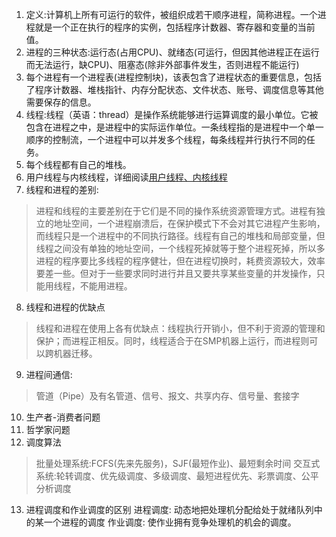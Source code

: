 1. 定义:计算机上所有可运行的软件，被组织成若干顺序进程，简称进程。一个进程就是一个正在执行的程序的实例，包括程序计数器、寄存器和变量的当前值。
2. 进程的三种状态:运行态(占用CPU)、就绪态(可运行，但因其他进程正在运行而无法运行，缺CPU)、阻塞态(除非外部事件发生，否则进程不能运行)
3. 每个进程有一个进程表(进程控制块)，该表包含了进程状态的重要信息，包括了程序计数器、堆栈指针、内存分配状态、文件状态、账号、调度信息等其他需要保存的信息。
4. 线程:线程（英语：thread）是操作系统能够进行运算调度的最小单位。它被包含在进程之中，是进程中的实际运作单位。一条线程指的是进程中一个单一顺序的控制流，一个进程中可以并发多个线程，每条线程并行执行不同的任务。
5. 每个线程都有自己的堆栈。
6. 用户线程与内核线程，详细阅读[用户线程、内核线程](https://www.jianshu.com/p/5a4fc2729c17)
7. 线程和进程的差别:
>进程和线程的主要差别在于它们是不同的操作系统资源管理方式。进程有独立的地址空间，一个进程崩溃后，在保护模式下不会对其它进程产生影响，而线程只是一个进程中的不同执行路径。线程有自己的堆栈和局部变量，但线程之间没有单独的地址空间，一个线程死掉就等于整个进程死掉，所以多进程的程序要比多线程的程序健壮，但在进程切换时，耗费资源较大，效率要差一些。但对于一些要求同时进行并且又要共享某些变量的并发操作，只能用线程，不能用进程。
8. 线程和进程的优缺点
>线程和进程在使用上各有优缺点：线程执行开销小，但不利于资源的管理和保护；而进程正相反。同时，线程适合于在SMP机器上运行，而进程则可以跨机器迁移。
9. 进程间通信:
> 管道（Pipe）及有名管道、信号、报文、共享内存、信号量、套接字
10. 生产者-消费者问题
11. 哲学家问题
12. 调度算法
> 批量处理系统:FCFS(先来先服务)，SJF(最短作业)、最短剩余时间
> 交互式系统:轮转调度、优先级调度、多级调度、最短进程优先、彩票调度、公平分析调度
13. 进程调度和作业调度的区别
进程调度: 动态地把处理机分配给处于就绪队列中的某一个进程的调度
作业调度: 使作业拥有竞争处理机的机会的调度。
